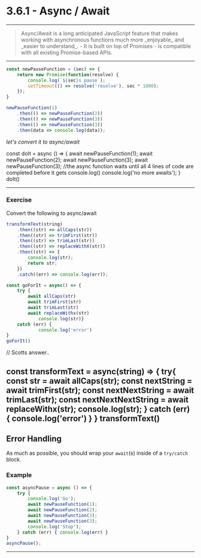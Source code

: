 # 3.6.1 - Async / Await

---

<blockquote>
    Async/Await is a long anticipated JavaScript feature that makes working with asynchronous functions much more _enjoyable_ and _easier to understand_.
    - It is built on top of Promises
    - is compatible with all existing Promise-based APIs.
</blockquote>

---

```js
const newPauseFunction = (sec) => {
    return new Promise(function(resolve) {
        console.log(`${sec}s pause`);
        setTimeout(() => resolve('resolve'), sec * 1000);
    });
}

newPauseFunction(1)
    .then(() => newPauseFunction(2))
    .then(() => newPauseFunction(3))
    .then(() => newPauseFunction(3))
    .then(data => console.log(data));
```

_let's convert it to async/await_

const doIt = async () => {
    await newPauseFunction(1);
    await newPauseFunction(2);
    await newPauseFunction(3);
    await newPauseFunction(3);
    //the async function waits until all 4 lines of code are completed before it gets console.log()
    console.log('no more awaits');
} 
doIt()

---

### Exercise

Convert the following to async/await

```js
transformText(string)
    .then((str) => allCaps(str))
    .then((str) => trimFirst(str))
    .then((str) => trimLast(str))
    .then((str) => replaceWithX(str))
    .then((str) => {
        console.log(str);
        return str;
    })
    .catch((err) => console.log(err));

const goForIt = async() => {
    try {  
        await allCaps(str)
        await trimFirst(str)
        await trimLast(str)
        await replaceWithx(str)
            console.log(str)}
    catch (err) {
            console.log('error')
}
goForIt()

```
// Scotts answer..

const transformText = async(string) => {
    try{
    const str = await allCaps(str);
    const nextString = await trimFirst(str);
    const nextNextString = await trimLast(str);
    const nextNextNextString = await replaceWithx(str);
    console.log(str);
    } catch (err) {
        console.log('error')
    }
}
transformText()
---

## Error Handling

As much as possible, you should wrap your `await`(s) inside of a `try/catch` block.

### Example

```js
const asyncPause = async () => {
    try {
        console.log('Go');
        await newPauseFunction(1);
        await newPauseFunction(2);
        await newPauseFunction(3);
        await newPauseFunction(3);
        console.log('Stop');
    } catch (err) { console.log(err) }
}
asyncPause();
```

---